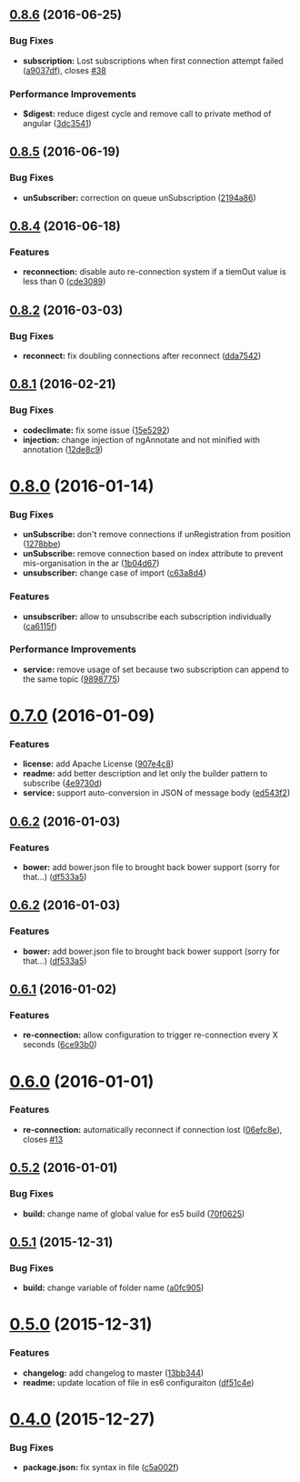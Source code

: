 <a name="0.8.6"></a>
## [0.8.6](https://github.com/davinkevin/AngularStompDK/compare/v0.8.5...v0.8.6) (2016-06-25)


### Bug Fixes

* **subscription:** Lost subscriptions when first connection attempt failed ([a9037df](https://github.com/davinkevin/AngularStompDK/commit/a9037df)), closes [#38](https://github.com/davinkevin/AngularStompDK/issues/38)

### Performance Improvements

* **$digest:** reduce digest cycle and remove call to private method of angular ([3dc3541](https://github.com/davinkevin/AngularStompDK/commit/3dc3541))



<a name="0.8.5"></a>
## [0.8.5](https://github.com/davinkevin/AngularStompDK/compare/v0.8.4...v0.8.5) (2016-06-19)


### Bug Fixes

* **unSubscriber:** correction on queue unSubscription ([2194a86](https://github.com/davinkevin/AngularStompDK/commit/2194a86))



<a name="0.8.4"></a>
## [0.8.4](https://github.com/davinkevin/AngularStompDK/compare/v0.8.2...v0.8.4) (2016-06-18)


### Features

* **reconnection:** disable auto re-connection system if a tiemOut value is less than 0 ([cde3089](https://github.com/davinkevin/AngularStompDK/commit/cde3089))



<a name="0.8.2"></a>
## [0.8.2](https://github.com/davinkevin/AngularStompDK/compare/v0.8.1...v0.8.2) (2016-03-03)


### Bug Fixes

* **reconnect:** fix doubling connections after reconnect ([dda7542](https://github.com/davinkevin/AngularStompDK/commit/dda7542))



<a name="0.8.1"></a>
## [0.8.1](https://github.com/davinkevin/AngularStompDK/compare/v0.8.0...v0.8.1) (2016-02-21)


### Bug Fixes

* **codeclimate:** fix some issue ([15e5292](https://github.com/davinkevin/AngularStompDK/commit/15e5292))
* **injection:** change injection of ngAnnotate and not minified with annotation ([12de8c9](https://github.com/davinkevin/AngularStompDK/commit/12de8c9))



<a name="0.8.0"></a>
# [0.8.0](https://github.com/davinkevin/AngularStompDK/compare/v0.7.0...v0.8.0) (2016-01-14)


### Bug Fixes

* **unSubscribe:** don't remove connections if unRegistration from position ([1278bbe](https://github.com/davinkevin/AngularStompDK/commit/1278bbe))
* **unSubscribe:** remove connection based on index attribute to prevent mis-organisation in the ar ([1b04d67](https://github.com/davinkevin/AngularStompDK/commit/1b04d67))
* **unsubscriber:** change case of import ([c63a8d4](https://github.com/davinkevin/AngularStompDK/commit/c63a8d4))

### Features

* **unsubscriber:** allow to unsubscribe each subscription individually ([ca6115f](https://github.com/davinkevin/AngularStompDK/commit/ca6115f))

### Performance Improvements

* **service:** remove usage of set because two subscription can append to the same topic ([9898775](https://github.com/davinkevin/AngularStompDK/commit/9898775))



<a name="0.7.0"></a>
# [0.7.0](https://github.com/davinkevin/AngularStompDK/compare/v0.6.2...v0.7.0) (2016-01-09)


### Features

* **license:** add Apache License ([907e4c8](https://github.com/davinkevin/AngularStompDK/commit/907e4c8))
* **readme:** add better description and let only the builder pattern to subscribe ([4e9730d](https://github.com/davinkevin/AngularStompDK/commit/4e9730d))
* **service:** support auto-conversion in JSON of message body ([ed543f2](https://github.com/davinkevin/AngularStompDK/commit/ed543f2))



<a name="0.6.2"></a>
## [0.6.2](https://github.com/davinkevin/AngularStompDK/compare/v0.6.1...v0.6.2) (2016-01-03)


### Features

* **bower:** add bower.json file to brought back bower support (sorry for that...) ([df533a5](https://github.com/davinkevin/AngularStompDK/commit/df533a5))



<a name="0.6.2"></a>
## [0.6.2](https://github.com/davinkevin/AngularStompDK/compare/v0.6.1...v0.6.2) (2016-01-03)


### Features

* **bower:** add bower.json file to brought back bower support (sorry for that...) ([df533a5](https://github.com/davinkevin/AngularStompDK/commit/df533a5))



<a name="0.6.1"></a>
## [0.6.1](https://github.com/davinkevin/AngularStompDK/compare/v0.6.0...v0.6.1) (2016-01-02)


### Features

* **re-connection:** allow configuration to trigger re-connection every X seconds ([6ce93b0](https://github.com/davinkevin/AngularStompDK/commit/6ce93b0))



<a name="0.6.0"></a>
# [0.6.0](https://github.com/davinkevin/AngularStompDK/compare/v0.5.2...v0.6.0) (2016-01-01)


### Features

* **re-connection:** automatically reconnect if connection lost ([06efc8e](https://github.com/davinkevin/AngularStompDK/commit/06efc8e)), closes [#13](https://github.com/davinkevin/AngularStompDK/issues/13)



<a name="0.5.2"></a>
## [0.5.2](https://github.com/davinkevin/AngularStompDK/compare/v0.5.1...v0.5.2) (2016-01-01)


### Bug Fixes

* **build:** change name of global value for es5 build ([70f0625](https://github.com/davinkevin/AngularStompDK/commit/70f0625))



<a name="0.5.1"></a>
## [0.5.1](https://github.com/davinkevin/AngularStompDK/compare/v0.5.0...v0.5.1) (2015-12-31)


### Bug Fixes

* **build:** change variable of folder name ([a0fc905](https://github.com/davinkevin/AngularStompDK/commit/a0fc905))



<a name="0.5.0"></a>
# [0.5.0](https://github.com/davinkevin/AngularStompDK/compare/v0.4.1...v0.5.0) (2015-12-31)


### Features

* **changelog:** add changelog to master ([13bb344](https://github.com/davinkevin/AngularStompDK/commit/13bb344))
* **readme:** update location of file in es6 configuraiton ([df51c4e](https://github.com/davinkevin/AngularStompDK/commit/df51c4e))



<a name="0.4.0"></a>
# [0.4.0](https://github.com/davinkevin/AngularStompDK/compare/v0.3.4...v0.4.0) (2015-12-27)


### Bug Fixes

* **package.json:** fix syntax in file ([c5a002f](https://github.com/davinkevin/AngularStompDK/commit/c5a002f))


